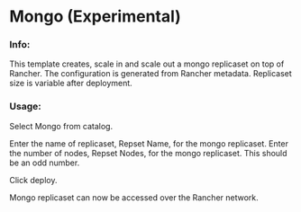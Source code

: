 # Mongo (Experimental)


### Info:

 This template creates, scale in and scale out a mongo replicaset on top of Rancher. The configuration is generated from Rancher metadata. Replicaset size is variable after deployment. 
 
 
### Usage:

 Select Mongo from catalog. 
 
 Enter the name of replicaset, Repset Name, for the mongo replicaset. 
 Enter the number of nodes, Repset Nodes, for the mongo replicaset. This should be an odd number.
 
 Click deploy.
 
 Mongo replicaset can now be accessed over the Rancher network. 
 
